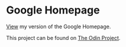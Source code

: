 # Google Homepage 
[View](https://htmlpreview.github.io/?https://github.com/lisa-lin/google-homepage/blob/master/index.html#) my version of the Google Homepage.

This project can be found on [The Odin Project](http://theodinproject.com).
